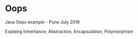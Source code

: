 # Oops
Java Oops example - Pune July 2019

Explaing Inheritance, Abstraction, Encapsulation, Polymorphism
